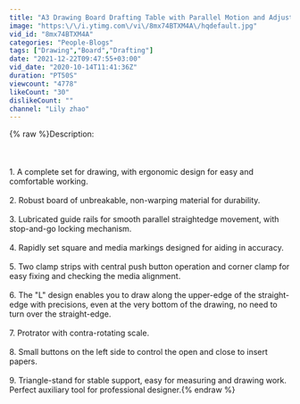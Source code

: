 ```yaml
---
title: "A3 Drawing Board Drafting Table with Parallel Motion and Adjustable Angle Precise Marks Ruler"
image: "https:\/\/i.ytimg.com\/vi\/8mx74BTXM4A\/hqdefault.jpg"
vid_id: "8mx74BTXM4A"
categories: "People-Blogs"
tags: ["Drawing","Board","Drafting"]
date: "2021-12-22T09:47:55+03:00"
vid_date: "2020-10-14T11:41:36Z"
duration: "PT50S"
viewcount: "4778"
likeCount: "30"
dislikeCount: ""
channel: "Lily zhao"
---
```

{% raw %}Description:<br /><br /><br /><br />1. A complete set for drawing, with ergonomic design for easy and comfortable working.<br /><br />2. Robust board of unbreakable, non-warping material for durability.<br /><br />3. Lubricated guide rails for smooth parallel straightedge movement, with stop-and-go locking mechanism.<br /><br />4. Rapidly set square and media markings designed for aiding in accuracy.<br /><br />5. Two clamp strips with central push button operation and corner clamp for easy fixing and checking the media alignment.<br /><br />6. The &quot;L&quot; design enables you to draw along the upper-edge of the straight-edge with precisions, even at the very bottom of the drawing, no need to turn over the straight-edge.<br /><br />7. Protrator with contra-rotating scale.<br /><br />8. Small buttons on the left side to control the open and close to insert papers.<br /><br />9. Triangle-stand for stable support, easy for measuring and drawing work. Perfect auxiliary tool for professional designer.{% endraw %}
